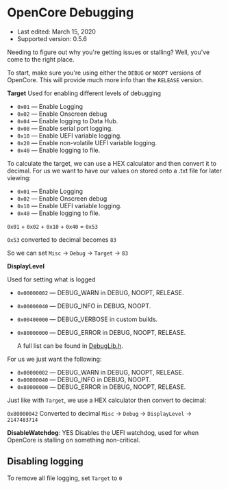 # OpenCore Debugging

* Last edited: March 15, 2020
* Supported version: 0.5.6

Needing to figure out why you're getting issues or stalling? Well, you've come to the right place.

To start, make sure you're using either the `DEBUG` or `NOOPT` versions of OpenCore. This will provide much more info than the `RELEASE` version.

**Target** Used for enabling different levels of debugging

* `0x01` — Enable Logging
* `0x02` — Enable Onscreen debug
* `0x04` — Enable logging to Data Hub.
* `0x08` — Enable serial port logging.
* `0x10` — Enable UEFI variable logging.
* `0x20` — Enable non-volatile UEFI variable logging. 
* `0x40` — Enable logging to file.

To calculate the target, we can use a HEX calculator and then convert it to decimal. For us we want to have our values on stored onto a .txt file for later viewing:

* `0x01` — Enable Logging
* `0x02` — Enable Onscreen debug
* `0x10` — Enable UEFI variable logging.
* `0x40` — Enable logging to file.

`0x01` + `0x02` + `0x10` + `0x40` = `0x53`

`0x53` converted to decimal becomes `83`

So we can set `Misc` -> `Debug` -> `Target` -> `83`

**DisplayLevel**

Used for setting what is logged

* `0x00000002` — DEBUG\_WARN in DEBUG, NOOPT, RELEASE.
* `0x00000040` — DEBUG\_INFO in DEBUG, NOOPT.
* `0x00400000` — DEBUG\_VERBOSE in custom builds.
* `0x80000000` — DEBUG\_ERROR in DEBUG, NOOPT, RELEASE.

  A full list can be found in [DebugLib.h](https://github.com/tianocore/edk2/blob/UDK2018/MdePkg/Include/Library/DebugLib.h).

For us we just want the following:

* `0x00000002` — DEBUG\_WARN in DEBUG, NOOPT, RELEASE.
* `0x00000040` — DEBUG\_INFO in DEBUG, NOOPT.
* `0x80000000` — DEBUG\_ERROR in DEBUG, NOOPT, RELEASE.

Just like with `Target`, we use a HEX calculator then convert to decimal:

`0x80000042` Converted to decimal `Misc` -> `Debug` -> `DisplayLevel` -> `2147483714`

**DisableWatchdog**: YES Disables the UEFI watchdog, used for when OpenCore is stalling on something non-critical.

## Disabling logging

To remove all file logging, set `Target` to `0`
